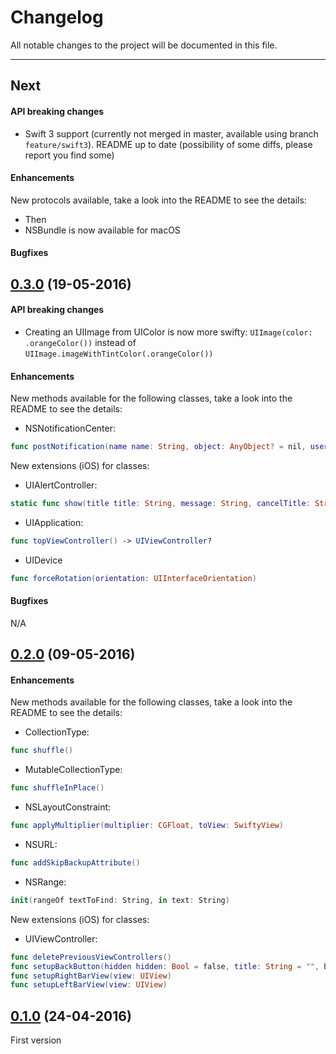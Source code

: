 # Changelog

All notable changes to the project will be documented in this file.

---

## Next

#### API breaking changes

- Swift 3 support (currently not merged in master, available using branch `feature/swift3`). README up to date (possibility of some diffs, please report you find some)

#### Enhancements

New protocols available, take a look into the README to see the details:

- Then
- NSBundle is now available for macOS

#### Bugfixes


## [0.3.0](https://github.com/tbaranes/SwiftyUtils/releases/tag/0.3.0) (19-05-2016)

#### API breaking changes

- Creating an UIImage from UIColor is now more swifty: `UIImage(color: .orangeColor())` instead of `UIImage.imageWithTintColor(.orangeColor())`

#### Enhancements

New methods available for the following classes, take a look into the README to see the details:

   
   - NSNotificationCenter:

```swift
func postNotification(name name: String, object: AnyObject? = nil, userInfo: [NSObject : AnyObject]? = nil, queue: dispatch_queue_t)
```

New extensions (iOS) for classes:

   - UIAlertController:
   
```swift
static func show(title title: String, message: String, cancelTitle: String = "OK")
```

   - UIApplication:

```swift
func topViewController() -> UIViewController?
```   

   - UIDevice

```swift
func forceRotation(orientation: UIInterfaceOrientation)
```

#### Bugfixes

N/A

## [0.2.0](https://github.com/tbaranes/SwiftyUtils/releases/tag/0.2.0) (09-05-2016)

#### Enhancements

New methods available for the following classes, take a look into the README to see the details:

   
   - CollectionType:

```swift
func shuffle()
```

   - MutableCollectionType:

```swift
func shuffleInPlace()
```

   - NSLayoutConstraint:

```swift
func applyMultiplier(multiplier: CGFloat, toView: SwiftyView)
```

   - NSURL:

```swift
func addSkipBackupAttribute()
```

   - NSRange:

```swift
init(rangeOf textToFind: String, in text: String)
```

New extensions (iOS) for classes:

   - UIViewController:
   
```swift
func deletePreviousViewControllers()
func setupBackButton(hidden hidden: Bool = false, title: String = "", backIndicatorImage: UIImage? = nil, tintColor: UIColor? = UIColor.whiteColor())
func setupRightBarView(view: UIView)
func setupLeftBarView(view: UIView)
```

## [0.1.0](https://github.com/tbaranes/SwiftyUtils/releases/tag/0.1.0) (24-04-2016)

First version